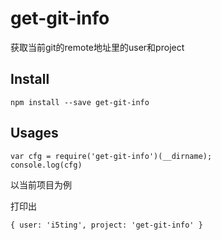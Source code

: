 # get-git-info

获取当前git的remote地址里的user和project

## Install 

```
npm install --save get-git-info
```

## Usages

```
var cfg = require('get-git-info')(__dirname);
console.log(cfg)
```

以当前项目为例

打印出

```
{ user: 'i5ting', project: 'get-git-info' }
```
